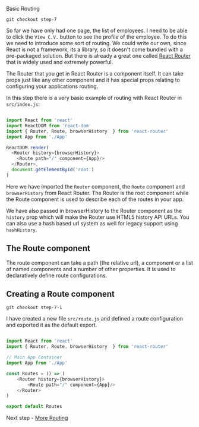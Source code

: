 Basic Routing

```
git checkout step-7
```

So far we have only had one page, the list of employees. I need to be able to click the `View C.V.` 
button to see the profile of the employee. To do this we need to introduce some sort of routing. 
We could write our own, since React is not a framework, its a library, so it doesn't come bundled with a pre-packaged solution.
But there is already a great one called [React Router](https://github.com/reactjs/react-router) that is
widely used and extremely powerful.

The Router that you get in React Router is a component itself. It can take props just like
any other component and it has special props relating to configuring your applications routing.

In this step there is a very basic example of routing with React Router in `src/index.js`:

``` javascript

import React from 'react'
import ReactDOM from 'react-dom'
import { Router, Route, browserHistory  } from 'react-router'
import App from './App'

ReactDOM.render(
  <Router history={browserHistory}>
    <Route path="/" component={App}/>
  </Router>,
  document.getElementById('root')
)

```

Here we have imported the `Router` component, the `Route` component and `browserHistory` from React Router.
The Router is the root component while the Route component is used to describe each of the routes in your app.

We have also passed in browserHistory to the Router component as the `history` prop which will make the Router use HTML5 history API
URLs. You can also use a hash based url system as well for legacy support using `hashHistory`.

## The Route component

The route component can take a path (the relative url), a component or a list of named components
and a number of other properties. It is used to declaratively define route configurations.

## Creating a Route component

```
git checkout step-7-1
```

I have created a new file `src/route.js` and defined a route configuration and exported it as the default export.

``` javascript

import React from 'react'
import { Router, Route, browserHistory  } from 'react-router'

// Main App Container
import App from './App'

const Routes = () => (
    <Router history={browserHistory}>
        <Route path="/" component={App}/>
    </Router>
)

export default Routes

```

Next step - [More Routing](08-More-Routing.md)

